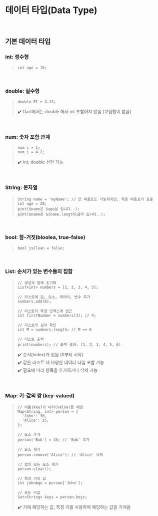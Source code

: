 데이터 타입(Data Type)
=============
  
<br/>

## 기본 데이터 타입
### int: 정수형  
> ```
> int age = 10;
> ```

<br/>

### double: 실수형  
> ```
> double PI = 3.14;
> ```
>✔️ Dart에서는 double 에서 int 포함하지 않음 (교집합이 없음)   

<br/>

### num: 숫자 포함 관계
> ```
> num i = 1;
> num j = 4.2;
> ```
>✔️ int, double 선언 가능   

<br/>

### String: 문자열  
> ```
> String name = 'myName'; // 큰 따옴표도 가능하지만, 작은 따옴표가 표준
> int age = 20;
> pint($name은 $age살 입니다..);
> pint($name은 ${name.langth}글자 입니다..);
> ```

<br/>

### bool: 참-거짓(bloolea, true-false)  
> ```
> bool isClean = false;
> ```

<br/>

### List: 순서가 있는 변수들의 집합
> ```
> // 생성과 함께 초기화
> List<int> numbers = [1, 2, 3, 4, 5];
> ```
> ```
> // 리스트에 값, 요소, 데이터, 변수 추가
> numbers.add(6);
>
> // 리스트의 특정 인덱스에 접근
> int firstNumber = numbers[3]; // 4;
>
> // 리스트의 길이 확인
> int M = numbers.length; // M == 6
>
> // 리스트 출력
> print(numbers); // 출력 결과: [1, 2, 3, 4, 5, 6]
> ```
>✔️ 순서(Index)가 있음 (0부터 시작)  
>✔️ 같은 리스트 내 다양한 데이터 타입 포함 가능   
>✔️ 필요에 따라 항목을 추가하거나 삭제 가능  

<br/>

### Map: 키-값의 쌍 (key-valued)  
> ```
> // 이름(key)과 나이(value)를 매핑
> Map<String, int> person = {
>   'John': 30,
>   'Alice': 25,
> };
> ```
> ```
> // 요소 추가
> person['Bob'] = 35; // 'Bob' 추가
>
> // 요소 제거
> person.remove('Alice'); // 'Alice' 삭제
>
> // 맵의 모든 요소 제거
> person.clear();
>
> // 특정 키의 값
> int johnAge = person['John'];
>
> // 모든 키값
> Set<String> keys = person.keys;
> ```
>✔️ 키에 해당하는 값, 특정 키를 사용하여 해당하는 값을 가져옴

<br/>

